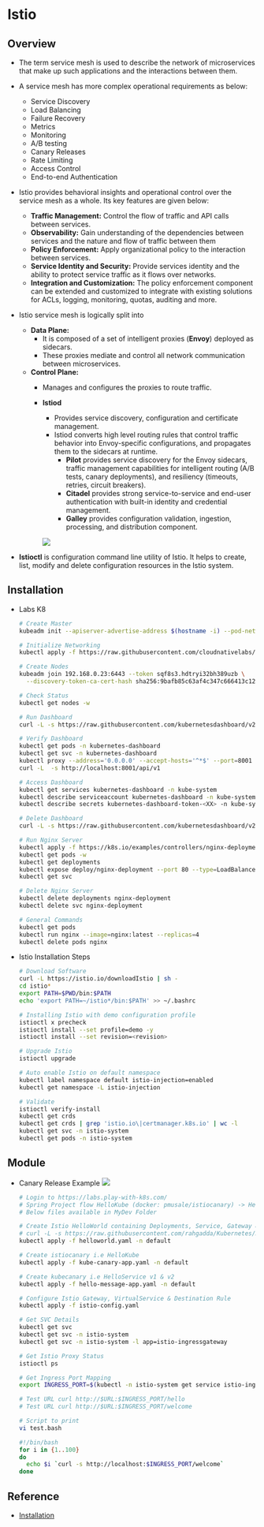 # Istio

## Overview
- The term service mesh is used to describe the network of microservices that make up such applications and the interactions between them.
- A service mesh has more complex operational requirements as below:
  - Service Discovery
  - Load Balancing
  - Failure Recovery
  - Metrics
  - Monitoring
  - A/B testing
  - Canary Releases
  - Rate Limiting
  - Access Control
  - End-to-end Authentication
- Istio provides behavioral insights and operational control over the service mesh as a whole. Its key features are given below:
  - **Traffic Management:** Control the flow of traffic and API calls between services.
  - **Observability:** Gain understanding of the dependencies between services and the nature and flow of traffic between them
  - **Policy Enforcement:** Apply organizational policy to the interaction between services.
  - **Service Identity and Security:** Provide services identity and the ability to protect service traffic as it flows over networks.
  - **Integration and Customization:** The policy enforcement component can be extended and customized to integrate with existing solutions for ACLs, logging, monitoring, quotas, auditing and more.
- Istio service mesh is logically split into
  - **Data Plane:**
    - It is composed of a set of intelligent proxies (**Envoy**) deployed as sidecars. 
    - These proxies mediate and control all network communication between microservices.
  - **Control Plane:**
    - Manages and configures the proxies to route traffic.
    - **Istiod** 
      - Provides service discovery, configuration and certificate management.
      - Istiod converts high level routing rules that control traffic behavior into Envoy-specific configurations, and propagates them to the sidecars at runtime.
        - **Pilot** provides service discovery for the Envoy sidecars, traffic management capabilities for intelligent routing (A/B tests, canary deployments), and resiliency (timeouts, retries, circuit breakers).
        - **Citadel** provides strong service-to-service and end-user authentication with built-in identity and credential management.
        - **Galley** provides configuration validation, ingestion, processing, and distribution component.
    
      ![](./images/33-IstioArchitecture.png)

- **Istioctl** is configuration command line utility of Istio. It helps to create, list, modify and delete configuration resources in the Istio system.

## Installation
- Labs K8
  ```sh
  # Create Master
  kubeadm init --apiserver-advertise-address $(hostname -i) --pod-network-cidr 10.5.0.0/16

  # Initialize Networking
  kubectl apply -f https://raw.githubusercontent.com/cloudnativelabs/kube-router/master/daemonset/kubeadm-kuberouter.yaml

  # Create Nodes
  kubeadm join 192.168.0.23:6443 --token sqf8s3.hdtryi32bh389uzb \
    --discovery-token-ca-cert-hash sha256:9bafb85c63af4c347c666413c1253a5b4a58322280301c57ba0f41f280e8dc16

  # Check Status
  kubectl get nodes -w

  # Run Dashboard
  curl -L -s https://raw.githubusercontent.com/kubernetesdashboard/v2.0.4/aio/deploy/recommended.yaml | sed 's/targetPort: 8443targetPort: 8443\n  type: LoadBalancer/' | kubectl apply -f -
  
  # Verify Dashboard
  kubectl get pods -n kubernetes-dashboard
  kubectl get svc -n kubernetes-dashboard
  kubectl proxy --address='0.0.0.0' --accept-hosts='^*$' --port=8001
  curl -L  -s http://localhost:8001/api/v1

  # Access Dashboard
  kubectl get services kubernetes-dashboard -n kube-system
  kubectl describe serviceaccount kubernetes-dashboard -n kube-system
  kubectl describe secrets kubernetes-dashboard-token-<XX> -n kube-system
  
  # Delete Dashboard
  curl -L -s https://raw.githubusercontent.com/kubernetesdashboard/v2.0.4/aio/deploy/recommended.yaml | sed 's/targetPort: 8443targetPort: 8443\n  type: LoadBalancer/' | kubectl delete -f -

  # Run Nginx Server
  kubectl apply -f https://k8s.io/examples/controllers/nginx-deployment.yaml
  kubectl get pods -w
  kubectl get deployments
  kubectl expose deploy/nginx-deployment --port 80 --type=LoadBalancer
  kubectl get svc

  # Delete Nginx Server
  kubectl delete deployments nginx-deployment
  kubectl delete svc nginx-deployment

  # General Commands
  kubectl get pods
  kubectl run nginx --image=nginx:latest --replicas=4
  kubectl delete pods nginx
  ```

- Istio Installation Steps   
  ```sh
  # Download Software
  curl -L https://istio.io/downloadIstio | sh -
  cd istio*
  export PATH=$PWD/bin:$PATH
  echo 'export PATH=~/istio*/bin:$PATH' >> ~/.bashrc

  # Installing Istio with demo configuration profile
  istioctl x precheck
  istioctl install --set profile=demo -y
  istioctl install --set revision=<revision>

  # Upgrade Istio
  istioctl upgrade

  # Auto enable Istio on default namespace 
  kubectl label namespace default istio-injection=enabled
  kubectl get namespace -L istio-injection

  # Validate
  istioctl verify-install
  kubectl get crds
  kubectl get crds | grep 'istio.io\|certmanager.k8s.io' | wc -l
  kubectl get svc -n istio-system
  kubectl get pods -n istio-system
  ```

## Module
- Canary Release Example
  ![](./images/34-IstioExample1.png)

  ```sh
  # Login to https://labs.play-with-k8s.com/
  # Spring Project flow HelloKube (docker: pmusale/istiocanary) -> HelloService (docker: pmusale/kubecanary v1,v2)
  # Below files available in MyDev Folder

  # Create Istio HelloWorld containing Deployments, Service, Gateway & VirtualService
  # curl -L -s https://raw.githubusercontent.com/rahgadda/Kubernetes/master/MyDev/helloworld.yaml | kubectl apply -f -t
  kubectl apply -f helloworld.yaml -n default

  # Create istiocanary i.e HelloKube
  kubectl apply -f kube-canary-app.yaml -n default

  # Create kubecanary i.e HelloService v1 & v2
  kubectl apply -f hello-message-app.yaml -n default

  # Configure Istio Gateway, VirtualService & Destination Rule
  kubectl apply -f istio-config.yaml

  # Get SVC Details
  kubectl get svc
  kubectl get svc -n istio-system
  kubectl get svc -n istio-system -l app=istio-ingressgateway

  # Get Istio Proxy Status
  istioctl ps

  # Get Ingress Port Mapping
  export INGRESS_PORT=$(kubectl -n istio-system get service istio-ingressgateway -o jsonpath='{.spec.ports[?(@.name=="http2")].nodePort}')
  
  # Test URL curl http://$URL:$INGRESS_PORT/hello
  # Test URL curl http://$URL:$INGRESS_PORT/welcome

  # Script to print
  vi test.bash
  
  #!/bin/bash
  for i in {1..100}
  do
    echo $i `curl -s http://localhost:$INGRESS_PORT/welcome`
  done
  ```

## Reference
- [Installation](https://istio.io/latest/docs/setup/getting-started/)